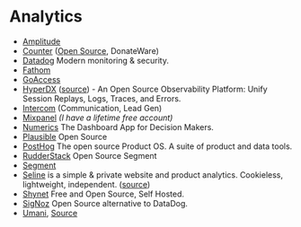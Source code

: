 # Analytics

- [Amplitude](https://amplitude.com)
- [Counter](https://counter.dev) ([Open Source](https://github.com/ihucos/counter.dev), DonateWare)
- [Datadog](https://www.datadoghq.com) Modern monitoring & security.
- [Fathom](https://usefathom.com)
- [GoAccess](https://goaccess.io)
- [HyperDX](https://www.hyperdx.io) ([source](https://github.com/hyperdxio/hyperdx)) - An Open Source Observability Platform: Unify Session Replays, Logs, Traces, and Errors.
- [Intercom](https://www.intercom.com) (Communication, Lead Gen)
- [Mixpanel](https://mixpanel.com/) _(I have a lifetime free account)_
- [Numerics](https://cynapse.com/numerics/) The Dashboard App for Decision Makers.
- [Plausible](https://plausible.io) Open Source
- [PostHog](https://posthog.com) The open source Product OS. A suite of product and data tools.
- [RudderStack](https://github.com/rudderlabs/rudder-server/) Open Source Segment
- [Segment](https://segment.com)
- [Seline](https://seline.so) is a simple & private website and product analytics. Cookieless, lightweight, independent. ([source](https://github.com/getseline/seline-js))
- [Shynet](https://github.com/milesmcc/shynet) Free and Open Source, Self Hosted.
- [SigNoz](https://signoz.io) Open Source alternative to DataDog.
- [Umani](https://umami.is), [Source](https://github.com/mikecao/umami)